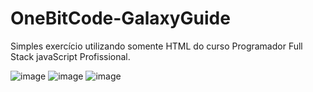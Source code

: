 # OneBitCode-GalaxyGuide
Simples exercício utilizando somente HTML do curso Programador Full Stack javaScript Profissional.

![image](https://user-images.githubusercontent.com/65515537/156616331-d090e7c4-7b9e-483e-beed-4c37f316d16e.png)
![image](https://user-images.githubusercontent.com/65515537/156616360-1045daba-d5d4-43ca-929f-02f1def5b4c9.png)
![image](https://user-images.githubusercontent.com/65515537/156616385-3c20588e-5213-41f4-beec-dbe5e71558c1.png)

